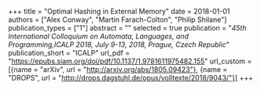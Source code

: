 +++
title = "Optimal Hashing in External Memory"
date = 2018-01-01
authors = ["Alex Conway", "Martin Farach-Colton", "Philip Shilane"]
publication_types = ["1"]
abstract = ""
selected = true
publication = "*45th International Colloquium on Automata, Languages, and Programming,ICALP 2018, July 9-13, 2018, Prague, Czech Republic*"
publication_short = "ICALP"
url_pdf = "https://epubs.siam.org/doi/pdf/10.1137/1.9781611975482.155"
url_custom = [{name = "arXiv", url = "http://arxiv.org/abs/1805.09423"}, {name = "DROPS", url = "http://drops.dagstuhl.de/opus/volltexte/2018/9043/"}]
+++

